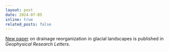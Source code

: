 ```yaml
---
layout: post
date: 2024-07-05
inline: true
related_posts: false
---
```


[New paper](http://doi.org/10.1029/2024GL109087) on drainage reorganization in
glacial landscapes is published in _Geophysical Research Letters_.